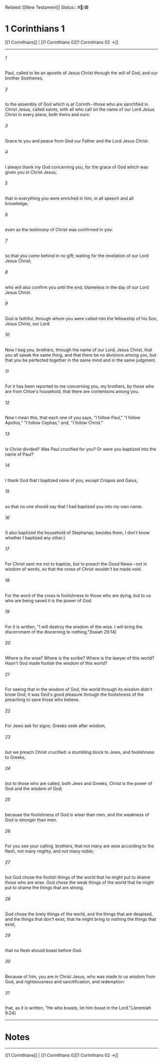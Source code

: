 Related::[[New Testament]]
Status:: #📖/🟥
# 1 Corinthians 1

[[1 Corinthians]] | [[1 Corinthians 02|1 Corinthians 02 →]]
***



###### 1 
Paul, called to be an apostle of Jesus Christ through the will of God, and our brother Sosthenes, 

###### 2 
to the assembly of God which is at Corinth--those who are sanctified in Christ Jesus, called saints, with all who call on the name of our Lord Jesus Christ in every place, both theirs and ours: 

###### 3 
Grace to you and peace from God our Father and the Lord Jesus Christ. 

###### 4 
I always thank my God concerning you, for the grace of God which was given you in Christ Jesus; 

###### 5 
that in everything you were enriched in him, in all speech and all knowledge; 

###### 6 
even as the testimony of Christ was confirmed in you: 

###### 7 
so that you come behind in no gift; waiting for the revelation of our Lord Jesus Christ; 

###### 8 
who will also confirm you until the end, blameless in the day of our Lord Jesus Christ. 

###### 9 
God is faithful, through whom you were called into the fellowship of his Son, Jesus Christ, our Lord. 

###### 10 
Now I beg you, brothers, through the name of our Lord, Jesus Christ, that you all speak the same thing, and that there be no divisions among you, but that you be perfected together in the same mind and in the same judgment. 

###### 11 
For it has been reported to me concerning you, my brothers, by those who are from Chloe's household, that there are contentions among you. 

###### 12 
Now I mean this, that each one of you says, "I follow Paul," "I follow Apollos," "I follow Cephas," and, "I follow Christ." 

###### 13 
Is Christ divided? Was Paul crucified for you? Or were you baptized into the name of Paul? 

###### 14 
I thank God that I baptized none of you, except Crispus and Gaius, 

###### 15 
so that no one should say that I had baptized you into my own name. 

###### 16 
(I also baptized the household of Stephanas; besides them, I don't know whether I baptized any other.) 

###### 17 
For Christ sent me not to baptize, but to preach the Good News--not in wisdom of words, so that the cross of Christ wouldn't be made void. 

###### 18 
For the word of the cross is foolishness to those who are dying, but to us who are being saved it is the power of God. 

###### 19 
For it is written, "I will destroy the wisdom of the wise. I will bring the discernment of the discerning to nothing."<crossref intro="1:19">[Isaiah 29:14]</crossref> 

###### 20 
Where is the wise? Where is the scribe? Where is the lawyer of this world? Hasn't God made foolish the wisdom of this world? 

###### 21 
For seeing that in the wisdom of God, the world through its wisdom didn't know God, it was God's good pleasure through the foolishness of the preaching to save those who believe. 

###### 22 
For Jews ask for signs, Greeks seek after wisdom, 

###### 23 
but we preach Christ crucified: a stumbling block to Jews, and foolishness to Greeks, 

###### 24 
but to those who are called, both Jews and Greeks, Christ is the power of God and the wisdom of God; 

###### 25 
because the foolishness of God is wiser than men, and the weakness of God is stronger than men. 

###### 26 
For you see your calling, brothers, that not many are wise according to the flesh, not many mighty, and not many noble; 

###### 27 
but God chose the foolish things of the world that he might put to shame those who are wise. God chose the weak things of the world that he might put to shame the things that are strong. 

###### 28 
God chose the lowly things of the world, and the things that are despised, and the things that don't exist, that he might bring to nothing the things that exist, 

###### 29 
that no flesh should boast before God. 

###### 30 
Because of him, you are in Christ Jesus, who was made to us wisdom from God, and righteousness and sanctification, and redemption: 

###### 31 
that, as it is written, "He who boasts, let him boast in the Lord."<crossref intro="1:31">[Jeremiah 9:24]</crossref>

---
# Notes


***
[[1 Corinthians]] | [[1 Corinthians 02|1 Corinthians 02 →]]
